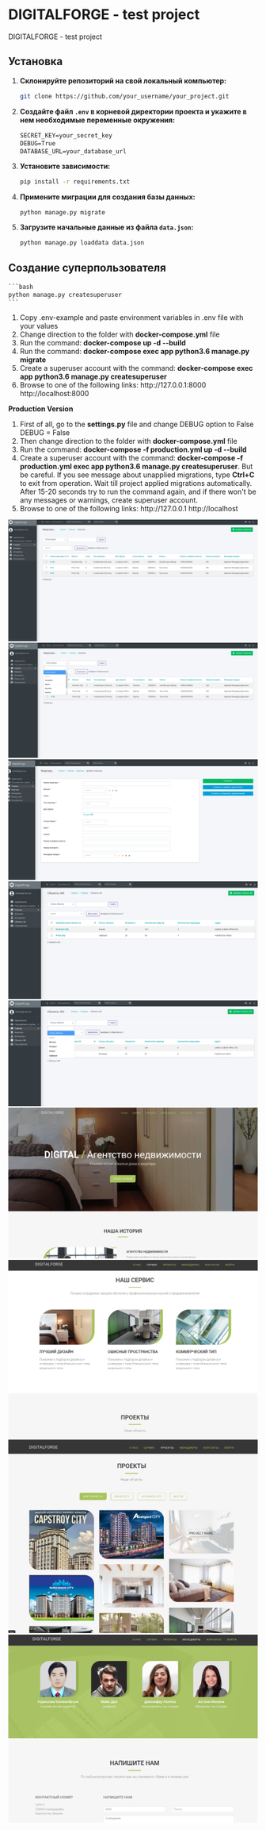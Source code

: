 # DIGITALFORGE - test project
DIGITALFORGE - test project</p>

## Установка

1. **Склонируйте репозиторий на свой локальный компьютер:**

    ```bash
    git clone https://github.com/your_username/your_project.git
    ```

2. **Создайте файл `.env` в корневой директории проекта и укажите в нем необходимые переменные окружения:**

    ```plaintext
    SECRET_KEY=your_secret_key
    DEBUG=True
    DATABASE_URL=your_database_url
    ```

3. **Установите зависимости:**

    ```bash
    pip install -r requirements.txt
    ```

4. **Примените миграции для создания базы данных:**

    ```bash
    python manage.py migrate
    ```

5. **Загрузите начальные данные из файла `data.json`:**

    ```bash
    python manage.py loaddata data.json
    ```

## Создание суперпользователя

    ```bash
    python manage.py createsuperuser
    ```


<ol>
  <li>Copy .env-example and paste environment variables in .env file with your values</li>
  <li>Change direction to the folder with <b>docker-compose.yml</b> file</li>
  <li>Run the command: <b>docker-compose up -d --build</b></li>
  <li>Run the command: <b>docker-compose exec app python3.6 manage.py migrate</b></li>
  <li>Create a superuser account with the command: <b>docker-compose exec app python3.6 manage.py createsuperuser</b></li>
  <li>Browse to one of the following links:       http://127.0.0.1:8000       http://localhost:8000</li>
</ol>

<b>Production Version</b>

<ol>
  <li>First of all, go to the <b>settings.py</b> file and change DEBUG option to False   DEBUG = False</li>
  <li>Then change direction to the folder with <b>docker-compose.yml</b> file</li>
  <li>Run the command: <b>docker-compose -f production.yml up -d --build</b></li>
  <li>Create a superuser account with the command: <b>docker-compose -f production.yml exec app python3.6 manage.py createsuperuser</b>. 
  But be careful. If you see message about unapplied migrations, type <b>Ctrl+C</b> to exit from operation. Wait till project applied migrations automatically. After 15-20 seconds try to run the command again, and if there won't be any messages or warnings, create superuser account.</li>
  <li>Browse to one of the following links:       http://127.0.0.1       http://localhost</li>
</ol>

![1](static/img/admin-1.png)
![2](static/img/admin-2.png)
![3](static/img/admin-3.png)
![4](static/img/admin-4.png)
![5](static/img/admin-5.png)
![6](static/img/1.png)
![7](static/img/2.png)
![8](static/img/3.png)
![9](static/img/4.png)
